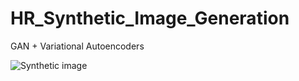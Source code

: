 # HR_Synthetic_Image_Generation
GAN + Variational Autoencoders

![Synthetic image](https://user-images.githubusercontent.com/78222574/122964390-82985880-d387-11eb-91e0-24809c15bba2.PNG)

